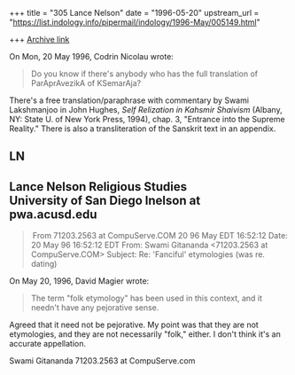 +++
title = "305 Lance Nelson"
date = "1996-05-20"
upstream_url = "https://list.indology.info/pipermail/indology/1996-May/005149.html"

+++
[Archive link](https://list.indology.info/pipermail/indology/1996-May/005149.html)


On Mon, 20 May 1996, Codrin Nicolau wrote:

> Do you know if there's anybody who has the full translation of
> ParAprAvezikA of KSemarAja?

There's a free translation/paraphrase with commentary by Swami 
Lakshmanjoo in John Hughes, _Self Relization in Kahsmir Shaivism_ (Albany, 
NY: State U. of New York Press, 1994), chap. 3, "Entrance into the 
Supreme Reality."  There is also a transliteration of the Sanskrit text 
in an appendix.

LN
---------------------------
Lance Nelson
Religious Studies    
University of San Diego
lnelson at pwa.acusd.edu
---------------------------





> From 71203.2563 at CompuServe.COM 20 96 May EDT 16:52:12
Date: 20 May 96 16:52:12 EDT
From: Swami Gitananda <71203.2563 at CompuServe.COM>
Subject: Re: 'Fanciful' etymologies (was re. dating)

On May 20, 1996, David Magier wrote:

>The term "folk etymology" has been used in this context, and it
>needn't have any pejorative sense.

Agreed that it need not be pejorative. My point was that they are not
etymologies, and they are not necessarily "folk," either. I don't think it's an
accurate appellation.

Swami Gitananda
71203.2563 at CompuServe.com





